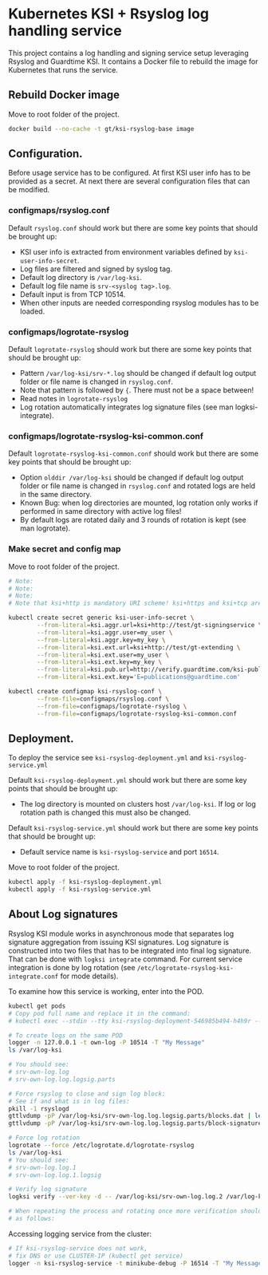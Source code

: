 # Kubernetes KSI + Rsyslog log handling service

This project contains a log handling and signing service setup leveraging Rsyslog and Guardtime KSI. It contains a Docker file to rebuild the image for Kubernetes that runs the service.

## Rebuild Docker image
Move to root folder of the project.
```sh
docker build --no-cache -t gt/ksi-rsyslog-base image
```

## Configuration.
Before usage service has to be configured. At first KSI user info has to be provided as a secret. At next there are several configuration files that can be modified.


### configmaps/rsyslog.conf
Default `rsyslog.conf` should work but there are some key points that should be brought up:
 - KSI user info is extracted from environment variables defined by `ksi-user-info-secret`.
 - Log files are filtered and signed by syslog tag.
 - Default log directory is `/var/log-ksi`.
 - Default log file name is `srv-<syslog tag>.log`.
 - Default input is from TCP 10514.
 - When other inputs are needed corresponding rsyslog modules has to be loaded.

### configmaps/logrotate-rsyslog
Default `logrotate-rsyslog` should work but there are some key points that should be brought up:
 - Pattern `/var/log-ksi/srv-*.log` should be changed if default log output folder or file name is changed in `rsyslog.conf`.
 - Note that pattern is followed by `{`. There must not be a space between!
 - Read notes in `logrotate-rsyslog`
 - Log rotation automatically integrates log signature files (see man logksi-integrate).

### configmaps/logrotate-rsyslog-ksi-common.conf
Default `logrotate-rsyslog-ksi-common.conf` should work but there are some key points that should be brought up:
 - Option `olddir /var/log-ksi` should be changed if default log output folder or file name is changed in `rsyslog.conf` and rotated logs are held in the same directory.
 - Known Bug: when log directories are mounted, log rotation only works if performed in same directory with active log files!
 - By default logs are rotated daily and 3 rounds of rotation is kept (see man logrotate).

### Make secret and config map
 
Move to root folder of the project.
```sh
# Note:
# Note:
# Note:
# Note that ksi+http is mandatory URI scheme! ksi+https and ksi+tcp are the only alternatives!

kubectl create secret generic ksi-user-info-secret \
        --from-literal=ksi.aggr.url=ksi+http://test/gt-signingservice \
        --from-literal=ksi.aggr.user=my_user \
        --from-literal=ksi.aggr.key=my_key \
        --from-literal=ksi.ext.url=ksi+http://test/gt-extending \
        --from-literal=ksi.ext.user=my_user \
        --from-literal=ksi.ext.key=my_key \
        --from-literal=ksi.pub.url=http://verify.guardtime.com/ksi-publications.bin \
        --from-literal=ksi.ext.key='E=publications@guardtime.com'

kubectl create configmap ksi-rsyslog-conf \
        --from-file=configmaps/rsyslog.conf \
        --from-file=configmaps/logrotate-rsyslog \
        --from-file=configmaps/logrotate-rsyslog-ksi-common.conf
```

## Deployment.

To deploy the service see `ksi-rsyslog-deployment.yml` and `ksi-rsyslog-service.yml`

Default `ksi-rsyslog-deployment.yml` should work but there are some key points that should be brought up:
 - The log directory is mounted on clusters host `/var/log-ksi`. If log or log rotation path is changed this must also be changed.

Default `ksi-rsyslog-service.yml` should work but there are some key points that should be brought up:
 - Default service name is `ksi-rsyslog-service` and port `16514`.
 
Move to root folder of the project.
```sh
kubectl apply -f ksi-rsyslog-deployment.yml
kubectl apply -f ksi-rsyslog-service.yml
```

## About Log signatures
Rsyslog KSI module works in asynchronous mode that separates log signature aggregation from issuing KSI signatures. Log signature is constructed into two files that has to be integrated into final log signature. That can be done with `logksi integrate` command. For current service integration is done by log rotation (see `/etc/logrotate-rsyslog-ksi-integrate.conf` for mode details).

To examine how this service is working, enter into the POD.
```sh
kubectl get pods
# Copy pod full name and replace it in the command:
# kubectl exec --stdin --tty ksi-rsyslog-deployment-546985b494-h4h9r -- /bin/bash

# To create logs on the same POD
logger -n 127.0.0.1 -t own-log -P 10514 -T "My Message"
ls /var/log-ksi

# You should see:
# srv-own-log.log
# srv-own-log.log.logsig.parts

# Force rsyslog to close and sign log block:
# See if and what is in log files:
pkill -1 rsyslogd
gttlvdump -pP /var/log-ksi/srv-own-log.log.logsig.parts/blocks.dat | less
gttlvdump -pP /var/log-ksi/srv-own-log.log.logsig.parts/block-signatures.dat | less

# Force log rotation 
logrotate --force /etc/logrotate.d/logrotate-rsyslog
ls /var/log-ksi
# You should see:
# srv-own-log.log.1
# srv-own-log.log.1.logsig

# Verify log signature
logksi verify --ver-key -d -- /var/log-ksi/srv-own-log.log.2 /var/log-ksi/srv-own-log.log.1

# When repeating the process and rotating once more verification should be done
# as follows:

```

Accessing logging service from the cluster:
```sh
# If ksi-rsyslog-service does not work,
# fix DNS or use CLUSTER-IP (kubectl get service)
logger -n ksi-rsyslog-service -t minikube-debug -P 16514 -T "My Message"
```
